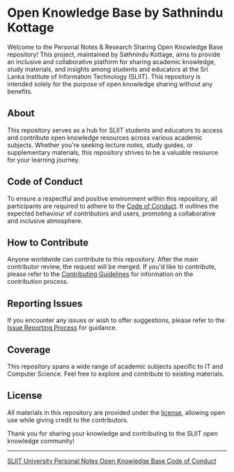 # Open Knowledge Base by Sathnindu Kottage

Welcome to the Personal Notes & Research Sharing Open Knowledge Base repository! This project, maintained by Sathnindu Kottage, aims to provide an inclusive and collaborative platform for sharing academic knowledge, study materials, and insights among students and educators at the Sri Lanka Institute of Information Technology (SLIIT). This repository is intended solely for the purpose of open knowledge sharing without any benefits.

## About

This repository serves as a hub for SLIIT students and educators to access and contribute open knowledge resources across various academic subjects. Whether you're seeking lecture notes, study guides, or supplementary materials, this repository strives to be a valuable resource for your learning journey.

## Code of Conduct

To ensure a respectful and positive environment within this repository, all participants are required to adhere to the [Code of Conduct](CODE_OF_CONDUCT.md). It outlines the expected behaviour of contributors and users, promoting a collaborative and inclusive atmosphere.

## How to Contribute

Anyone worldwide can contribute to this repository. After the main contributor review, the request will be merged. If you'd like to contribute, please refer to the [Contributing Guidelines](CONTRIBUTING.md) for information on the contribution process.

## Reporting Issues

If you encounter any issues or wish to offer suggestions, please refer to the [Issue Reporting Process](ISSUE_REPORTING.md) for guidance.

## Coverage

This repository spans a wide range of academic subjects specific to IT and Computer Science. Feel free to explore and contribute to existing materials.

## License

All materials in this repository are provided under the [license](LICENSE.md), allowing open use while giving credit to the contributors.

Thank you for sharing your knowledge and contributing to the SLIIT open knowledge community!

---
[SLIIT University Personal Notes Open Knowledge Base Code of Conduct](CODE_OF_CONDUCT.md)
